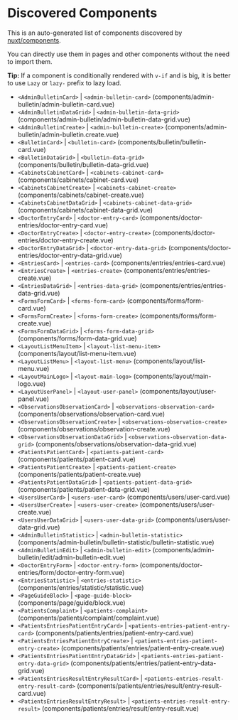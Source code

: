 # Discovered Components

This is an auto-generated list of components discovered by [nuxt/components](https://github.com/nuxt/components).

You can directly use them in pages and other components without the need to import them.

**Tip:** If a component is conditionally rendered with `v-if` and is big, it is better to use `Lazy` or `lazy-` prefix to lazy load.

- `<AdminBulletinCard>` | `<admin-bulletin-card>` (components/admin-bulletin/admin-bulletin-card.vue)
- `<AdminBulletinDataGrid>` | `<admin-bulletin-data-grid>` (components/admin-bulletin/admin-bulletin-data-grid.vue)
- `<AdminBulletinCreate>` | `<admin-bulletin-create>` (components/admin-bulletin/admin-bulletin.create.vue)
- `<BulletinCard>` | `<bulletin-card>` (components/bulletin/bulletin-card.vue)
- `<BulletinDataGrid>` | `<bulletin-data-grid>` (components/bulletin/bulletin-data-grid.vue)
- `<CabinetsCabinetCard>` | `<cabinets-cabinet-card>` (components/cabinets/cabinet-card.vue)
- `<CabinetsCabinetCreate>` | `<cabinets-cabinet-create>` (components/cabinets/cabinet-create.vue)
- `<CabinetsCabinetDataGrid>` | `<cabinets-cabinet-data-grid>` (components/cabinets/cabinet-data-grid.vue)
- `<DoctorEntryCard>` | `<doctor-entry-card>` (components/doctor-entries/doctor-entry-card.vue)
- `<DoctorEntryCreate>` | `<doctor-entry-create>` (components/doctor-entries/doctor-entry-create.vue)
- `<DoctorEntryDataGrid>` | `<doctor-entry-data-grid>` (components/doctor-entries/doctor-entry-data-grid.vue)
- `<EntriesCard>` | `<entries-card>` (components/entries/entries-card.vue)
- `<EntriesCreate>` | `<entries-create>` (components/entries/entries-create.vue)
- `<EntriesDataGrid>` | `<entries-data-grid>` (components/entries/entries-data-grid.vue)
- `<FormsFormCard>` | `<forms-form-card>` (components/forms/form-card.vue)
- `<FormsFormCreate>` | `<forms-form-create>` (components/forms/form-create.vue)
- `<FormsFormDataGrid>` | `<forms-form-data-grid>` (components/forms/form-data-grid.vue)
- `<LayoutListMenuItem>` | `<layout-list-menu-item>` (components/layout/list-menu-item.vue)
- `<LayoutListMenu>` | `<layout-list-menu>` (components/layout/list-menu.vue)
- `<LayoutMainLogo>` | `<layout-main-logo>` (components/layout/main-logo.vue)
- `<LayoutUserPanel>` | `<layout-user-panel>` (components/layout/user-panel.vue)
- `<ObservationsObservationCard>` | `<observations-observation-card>` (components/observations/observation-card.vue)
- `<ObservationsObservationCreate>` | `<observations-observation-create>` (components/observations/observation-create.vue)
- `<ObservationsObservationDataGrid>` | `<observations-observation-data-grid>` (components/observations/observation-data-grid.vue)
- `<PatientsPatientCard>` | `<patients-patient-card>` (components/patients/patient-card.vue)
- `<PatientsPatientCreate>` | `<patients-patient-create>` (components/patients/patient-create.vue)
- `<PatientsPatientDataGrid>` | `<patients-patient-data-grid>` (components/patients/patient-data-grid.vue)
- `<UsersUserCard>` | `<users-user-card>` (components/users/user-card.vue)
- `<UsersUserCreate>` | `<users-user-create>` (components/users/user-create.vue)
- `<UsersUserDataGrid>` | `<users-user-data-grid>` (components/users/user-data-grid.vue)
- `<AdminBulletinStatistic>` | `<admin-bulletin-statistic>` (components/admin-bulletin/bulletin-statistic/bulletin-statistic.vue)
- `<AdminBulletinEdit>` | `<admin-bulletin-edit>` (components/admin-bulletin/edit/admin-bulletin-edit.vue)
- `<DoctorEntryForm>` | `<doctor-entry-form>` (components/doctor-entries/form/doctor-entry-form.vue)
- `<EntriesStatistic>` | `<entries-statistic>` (components/entries/statistic/statistic.vue)
- `<PageGuideBlock>` | `<page-guide-block>` (components/page/guide/block.vue)
- `<PatientsComplaint>` | `<patients-complaint>` (components/patients/complaint/complaint.vue)
- `<PatientsEntriesPatientEntryCard>` | `<patients-entries-patient-entry-card>` (components/patients/entries/patient-entry-card.vue)
- `<PatientsEntriesPatientEntryCreate>` | `<patients-entries-patient-entry-create>` (components/patients/entries/patient-entry-create.vue)
- `<PatientsEntriesPatientEntryDataGrid>` | `<patients-entries-patient-entry-data-grid>` (components/patients/entries/patient-entry-data-grid.vue)
- `<PatientsEntriesResultEntryResultCard>` | `<patients-entries-result-entry-result-card>` (components/patients/entries/result/entry-result-card.vue)
- `<PatientsEntriesResultEntryResult>` | `<patients-entries-result-entry-result>` (components/patients/entries/result/entry-result.vue)
